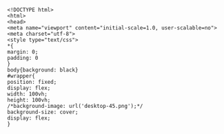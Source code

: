 	<!DOCTYPE html>
	<html>
	<head>
	<meta name="viewport" content="initial-scale=1.0, user-scalable=no">
	<meta charset="utf-8">
	<style type="text/css">
	*{
	margin: 0;
	padding: 0
	}
	body{background: black}
	#wrapper{
	position: fixed;
	display: flex;
	width: 100vh;
	height: 100vh;
	/*background-image: url('desktop-45.png');*/
	background-size: cover;
	display: flex;
	}
